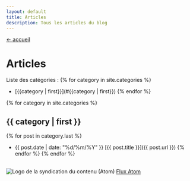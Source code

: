 ```yaml
---
layout: default
title: Articles
description: Tous les articles du blog
---
```

<a href="/">← accueil</a>

# Articles

Liste des catégories :
{% for category in site.categories %}
- [{{category | first}}](#{{category | first}})
{% endfor %}

{% for category in site.categories %}
## {{ category | first }}
{% for post in category.last %}
- {{ post.date | date: "%d/%m/%Y" }} [{{ post.title }}]({{ post.url }})
{% endfor %}
{% endfor %}

<br>
<img class="tiny-icon" alt="Logo de la syndication du contenu (Atom)" src="/assets/img/rss.svg">
<a href="/feed.atom">
    Flux Atom
</a>


